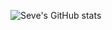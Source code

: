 ![Seve's GitHub stats](https://github-readme-stats.vercel.app/api?username=anuraghazra&theme=dark&show_icons=true)
